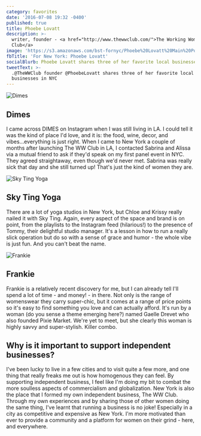 ```yaml
---
category: favorites
date: '2016-07-08 19:32 -0400'
published: true
title: Phoebe Lovatt
description: >-
  writer, founder - <a href="http://www.thewwclub.com/">The Working Womens
  Club</a>
image: 'https://s3.amazonaws.com/bst-fornyc/Phoebe%20Lovatt%20Main%20Portrait.jpg'
fbTitle: 'For New York: Phoebe Lovatt'
socialBlurb: Phoebe Lovatt shares three of her favorite local businesses in NYC.
tweetText: >-
  .@TheWWClub founder @PhoebeLovatt shares three of her favorite local
  businesses in NYC
---
```

![Dimes](https://s3.amazonaws.com/bst-fornyc/Phoebe%20Lovatt%20Dimes.jpg)
## Dimes
I came across DIMES on Instagram when I was still living in LA. I could tell it was the kind of place I'd love, and it is: the food, wine, decor, and vibes...everything is just right. When I came to New York a couple of months after launching The WW Club in LA, I contacted Sabrina and Alissa via a mutual friend to ask if they'd speak on my first panel event in NYC. They agreed straightaway, even though we'd never met. Sabrina was really sick that day and she still turned up! That's just the kind of women they are. 

![Sky Ting Yoga](https://s3.amazonaws.com/bst-fornyc/Phoebe%20Lovatt%20Sky%20Ting%20Yoga.jpg)
## Sky Ting Yoga
There are a lot of yoga studios in New York, but Chloe and Krissy really nailed it with Sky Ting. Again, every aspect of the space and brand is on point, from the playlists to the Instagram feed (hilarious!) to the presence of Tommy, their delightful studio manager. It's a lesson in how to run a really slick operation but do so with a sense of grace and humor - the whole vibe is just fun. And you can't beat the name.

![Frankie](https://s3.amazonaws.com/bst-fornyc/Phoebe%20Lovatt%20Frankie.jpg)
## Frankie
Frankie is a relatively recent discovery for me, but I can already tell I'll spend a lot of time - and money! - in there. Not only is the range of womenswear they carry super-chic, but it comes at a range of price points so it's easy to find something you love and can actually afford. It's run by a woman (do you sense a theme emerging here?) named Gaelle Drevet who also founded Pixie Market. We're yet to meet, but she clearly this woman is highly savvy and super-stylish. Killer combo.

## Why is it important to support independent businesses?
I've been lucky to live in a few cities and to visit quite a few more, and one thing that really freaks me out is how homogenous they can feel. By supporting independent business, I feel like I'm doing my bit to combat the more soulless aspects of commercialism and globalization. New York is also the place that I formed my own independent business, The WW Club. Through my own experiences and by sharing those of other women doing the same thing, I've learnt that running a business is no joke! Especially in a city as competitive and expensive as New York. I'm more motivated than ever to provide a community and a platform for women on their grind - here, and everywhere.
